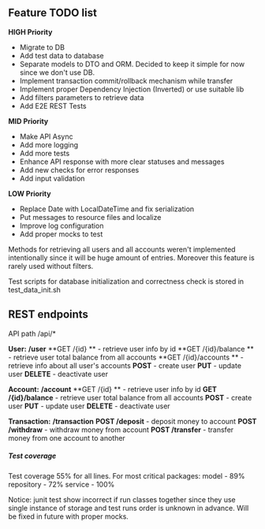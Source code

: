 ## Feature TODO list

**HIGH Priority**
- Migrate to DB
- Add test data to database
- Separate models to DTO and ORM. Decided to keep it simple for now since we don't use DB.
- Implement transaction commit/rollback mechanism while transfer
- Implement proper Dependency Injection (Inverted) or use suitable lib
- Add filters parameters to retrieve data
- Add E2E REST Tests

**MID Priority**
- Make API Async
- Add more logging
- Add more tests
- Enhance API response with more clear statuses and messages
- Add new checks for error responses
- Add input validation


**LOW Priority**
- Replace Date with LocalDateTime and fix serialization
- Put messages to resource files and localize
- Improve log configuration
- Add proper mocks to test


Methods for retrieving all users and all accounts weren't implemented intentionally since it will be huge amount of entries.
Moreover this feature is rarely used without filters.

Test scripts for database initialization and correctness check is stored in test_data_init.sh

## REST endpoints
API path /api/*

**User:**
**/user**
    **GET /{id} ** - retrieve user info by id
    **GET /{id}/balance ** - retrieve user total balance from all accounts
    **GET /{id}/accounts ** - retrieve info about all user's accounts
    **POST** - create user
    **PUT** - update user
    **DELETE** - deactivate user

**Account:**
**/account**
    **GET /{id} ** - retrieve user info by id
    **GET /{id}/balance** - retrieve user total balance from all accounts
    **POST** - create user
    **PUT** - update user
    **DELETE** - deactivate user

**Transaction:**
**/transaction**
    **POST /deposit** - deposit money to account
    **POST /withdraw** - withdraw money from account
    **POST /transfer** - transfer money from one account to another

##### Test coverage 

Test coverage 55% for all lines.
For most critical packages:
 model - 89%
 repository - 72%
 service - 100%

Notice: junit test show incorrect if run classes together since they use single instance of storage
and test runs order is unknown in advance. Will be fixed in future with proper mocks.
